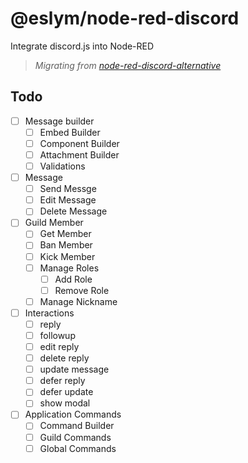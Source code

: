 # @eslym/node-red-discord

Integrate discord.js into Node-RED

> _Migrating from [node-red-discord-alternative](https://github.com/eslym/node-red-discord-alternative)_

## Todo

-   [ ] Message builder
    -   [ ] Embed Builder
    -   [ ] Component Builder
    -   [ ] Attachment Builder
    -   [ ] Validations
-   [ ] Message
    -   [ ] Send Messge
    -   [ ] Edit Message
    -   [ ] Delete Message
-   [ ] Guild Member
    -   [ ] Get Member
    -   [ ] Ban Member
    -   [ ] Kick Member
    -   [ ] Manage Roles
        -   [ ] Add Role
        -   [ ] Remove Role
    -   [ ] Manage Nickname
-   [ ] Interactions
    -   [ ] reply
    -   [ ] followup
    -   [ ] edit reply
    -   [ ] delete reply
    -   [ ] update message
    -   [ ] defer reply
    -   [ ] defer update
    -   [ ] show modal
-   [ ] Application Commands
    -   [ ] Command Builder
    -   [ ] Guild Commands
    -   [ ] Global Commands
